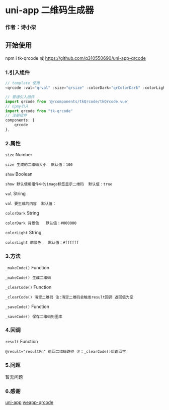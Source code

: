 # uni-app 二维码生成器
### 作者：诗小柒


## 开始使用

npm i tk-qrcode
或
https://github.com/q310550690/uni-app-qrcode 

### 1.引入组件
```javascript
// template 使用
<qrcode :val="qrval" :size="qrsize" :colorDark="qrColorDark" :colorLight="qrColorLight" ref="qrcode" @result="qrR"></qrcode>

// 普通引入组件
import qrcode from '@/components/tkQrcode/tkQrcode.vue'
// npmy引入
import qrcode from "tk-qrcode"
// 注册组件
components: {
    qrcode
},
```

### 2.属性
`size` Number
```
size 生成的二维码大小  默认值：100
```
`show` Boolean
```
show 默认使用组件中的image标签显示二维码  默认值：true
```
`val` String
```
val 要生成的内容  默认值：
```
`colorDark` String 
```
colorDark 背景色   默认值：#000000
```
`colorLight` String 
```
colorLight 前景色   默认值：#ffffff
```

### 3.方法
`_makeCode()` Function
```
_makeCode() 生成二维码
```
`_clearCode()` Function
```
_clearCode() 清空二维码 注:清空二维码会触发result回调 返回值为空
```
`_saveCode()` Function
```
_saveCode() 保存二维码到图库
```

### 4.回调
`result` Function
```
@result="resultFn" 返回二维码路径 注：_clearCode()后返回空
```

### 5.问题
暂无问题

### 6.感谢

[uni-app](https://uniapp.dcloud.io/ "uni-app")
[weapp-qrcode](https://github.com/tomfriwel/weapp-qrcode "weapp-qrcode")